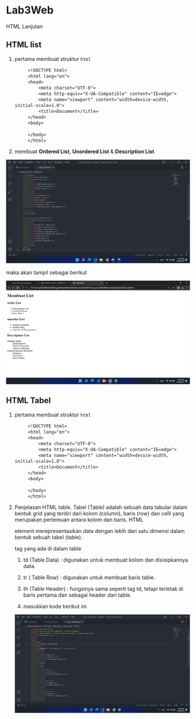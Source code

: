 # Lab3Web
HTML Lanjutan

## HTML list

1. pertama membuat struktur `html`

            <!DOCTYPE html>
            <html lang="en">
            <head>
                <meta charset="UTF-8">
                <meta http-equiv="X-UA-Compatible" content="IE=edge">
                <meta name="viewport" content="width=device-width, initial-scale=1.0">
                <title>Document</title>
            </head>
            <body>

            </body>
            </html>

2. membuat **Ordered List**, **Unordered List** & **Description List**

![1.1.png](img/1.1.png)

maka akan tampil sebagai berikut

![1_1.png](img/1_1.png)


## HTML Tabel
1. pertama membuat struktur `html`

            <!DOCTYPE html>
            <html lang="en">
            <head>
                <meta charset="UTF-8">
                <meta http-equiv="X-UA-Compatible" content="IE=edge">
                <meta name="viewport" content="width=device-width, initial-scale=1.0">
                <title>Document</title>
            </head>
            <body>

            </body>
            </html>

2. Penjelasan HTML table. Tabel (Table) adalah sebuah data tabular dalam bentuk grid yang terdiri dari kolom (column), baris (row) dan celll yang merupakan pertemuan antara kolom dan baris. HTML <table> element merepresentasikan data dengan lebih dari satu dimensi dalam bentuk sebuah tabel (table).

tag yang ada di dalam table
1. td (Table Data) : digunakan untuk membuat kolom dan disisipkannya data.
2. tr ( Table Row) : digunakan untuk membuat baris table.
3. th (Table Header) : fungsinya sama seperti tag td, tetapi terletak di baris pertama dan sebagai header dari table.

3. masukkan kode berikut ini

![2.png](img/2.png)
